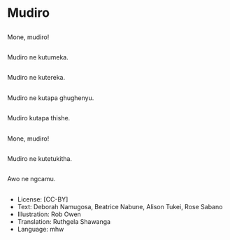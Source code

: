 # Mudiro

##
Mone, mudiro!

##
Mudiro ne kutumeka.

##
Mudiro ne kutereka.

##
Mudiro ne kutapa ghughenyu.

##
Mudiro kutapa thishe.

##
Mone, mudiro!

##
Mudiro ne kutetukitha.

##
Awo ne ngcamu.

##
* License: [CC-BY]
* Text: Deborah Namugosa, Beatrice Nabune, Alison Tukei, Rose Sabano
* Illustration: Rob Owen
* Translation: Ruthgela Shawanga
* Language: mhw
